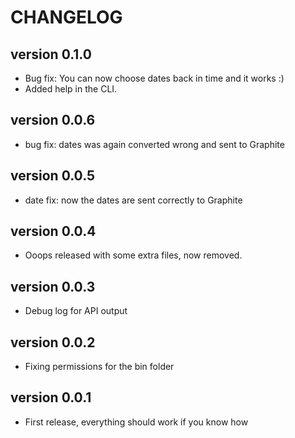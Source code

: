 # CHANGELOG 

version 0.1.0
------------------------
* Bug fix: You can now choose dates back in time and it works :)
* Added help in the CLI. 

version 0.0.6
------------------------
* bug fix: dates was again converted wrong and sent to Graphite
 
version 0.0.5
------------------------
* date fix: now the dates are sent correctly to Graphite

version 0.0.4
------------------------
* Ooops released with some extra files, now removed.

version 0.0.3
------------------------
* Debug log for API output

version	0.0.2
------------------------
* Fixing permissions for the bin folder

version 0.0.1
------------------------
* First release, everything should work if you know how